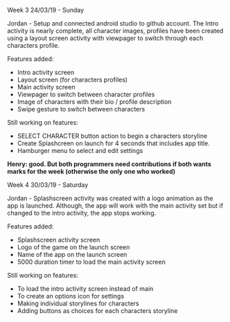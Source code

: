 Week 3
24/03/19 - Sunday

Jordan - Setup and connected android studio to github account. The Intro activity is nearly complete, all character images, profiles have
been created using a layout screen activity with viewpager to switch through each characters profile. 

Features added:
- Intro activity screen
- Layout screen (for characters profiles)
- Main activity screen
- Viewpager to switch between character profiles
- Image of characters with their bio / profile description 
- Swipe gesture to switch between characters

Still working on features: 
- SELECT CHARACTER button action to begin a characters storyline
- Create Splashcreen on launch for 4 seconds that includes app title. 
- Hamburger menu to select and edit settings

**Henry: good. But both programmers need contributions if both wants marks for the week (otherwise the only one who worked)**

Week 4
30/03/19 - Saturday

Jordan - Splashscreen activity was created with a logo animation as the app is launched. Although, the app will work with the main activity set but if changed to the intro activity, the app stops working. 

Features added:
- Splashscreen activity screen
- Logo of the game on the launch screen
- Name of the app on the launch screen
- 5000 duration timer to load the main activity screen 

Still working on features: 
- To load the intro activity screen instead of main 
- To create an options icon for settings 
- Making individual storylines for characters
- Adding buttons as choices for each characters storyline


